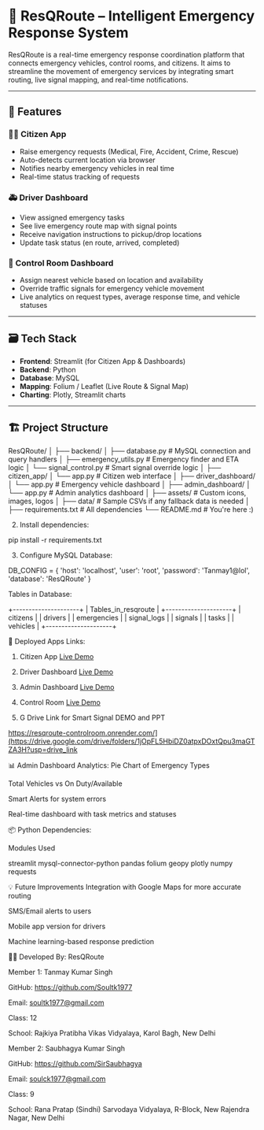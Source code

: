 # 🚨 ResQRoute – Intelligent Emergency Response System

ResQRoute is a real-time emergency response coordination platform that connects emergency vehicles, control rooms, and citizens. It aims to streamline the movement of emergency services by integrating smart routing, live signal mapping, and real-time notifications.

---

## 🔧 Features

### 👨‍💻 Citizen App
- Raise emergency requests (Medical, Fire, Accident, Crime, Rescue)
- Auto-detects current location via browser
- Notifies nearby emergency vehicles in real time
- Real-time status tracking of requests

### 🚑 Driver Dashboard
- View assigned emergency tasks
- See live emergency route map with signal points
- Receive navigation instructions to pickup/drop locations
- Update task status (en route, arrived, completed)

### 🧠 Control Room Dashboard
- Assign nearest vehicle based on location and availability
- Override traffic signals for emergency vehicle movement
- Live analytics on request types, average response time, and vehicle statuses

---

## 🗃️ Tech Stack

- **Frontend**: Streamlit (for Citizen App & Dashboards)
- **Backend**: Python
- **Database**: MySQL
- **Mapping**: Folium / Leaflet (Live Route & Signal Map)
- **Charting**: Plotly, Streamlit charts

---

## 🏗️ Project Structure

ResQRoute/ │ ├── backend/ │ ├── database.py # MySQL connection and query handlers │ ├── emergency_utils.py # Emergency finder and ETA logic │ └── signal_control.py # Smart signal override logic │ ├── citizen_app/ │ └── app.py # Citizen web interface │ ├── driver_dashboard/ │ └── app.py # Emergency vehicle dashboard │ ├── admin_dashboard/ │ └── app.py # Admin analytics dashboard │ ├── assets/ # Custom icons, images, logos │ ├── data/ # Sample CSVs if any fallback data is needed │ ├── requirements.txt # All dependencies └── README.md # You're here :)
 
2. Install dependencies:

pip install -r requirements.txt


3. Configure MySQL Database:

DB_CONFIG = {
    'host': 'localhost',
    'user': 'root',
    'password': 'Tanmay1@lol',
    'database': 'ResQRoute'
}


Tables in Database:

+---------------------+
| Tables_in_resqroute |
+---------------------+
| citizens            |
| drivers             |
| emergencies         |
| signal_logs         |
| signals             |
| tasks               |
| vehicles            |
+---------------------+


🚀 Deployed Apps Links:


1. Citizen App
[Live Demo](https://resqroute-citizen.onrender.com/)

2. Driver Dashboard
[Live Demo](https://resqroute-driverdashboard.onrender.com/)

3. Admin Dashboard
[Live Demo](https://resqroute-admindashboard.onrender.com/)

4. Control Room
[Live Demo](https://resqroute-controlroom.onrender.com/)


5. G Drive Link for Smart Signal DEMO and PPT

https://resqroute-controlroom.onrender.com/](https://drive.google.com/drive/folders/1jOpFL5HbiDZ0atpxDOxtQpu3maGTZA3H?usp=drive_link


📊 Admin Dashboard Analytics:
Pie Chart of Emergency Types

Total Vehicles vs On Duty/Available

Smart Alerts for system errors

Real-time dashboard with task metrics and statuses



📦 Python Dependencies:

Modules Used

streamlit
mysql-connector-python
pandas
folium
geopy
plotly
numpy
requests


💡 Future Improvements
Integration with Google Maps for more accurate routing

SMS/Email alerts to users

Mobile app version for drivers

Machine learning-based response prediction



👨‍🎓 Developed By:
ResQRoute

Member 1: Tanmay Kumar Singh

GitHub: https://github.com/Soultk1977

Email: soultk1977@gmail.com

Class: 12

School: Rajkiya Pratibha Vikas Vidyalaya, Karol Bagh, New Delhi



Member 2: Saubhagya Kumar Singh

GitHub: https://github.com/SirSaubhagya

Email: soulck1977@gmail.com

Class: 9

School: Rana Pratap (Sindhi) Sarvodaya Vidyalaya, R-Block, New Rajendra Nagar, New Delhi


